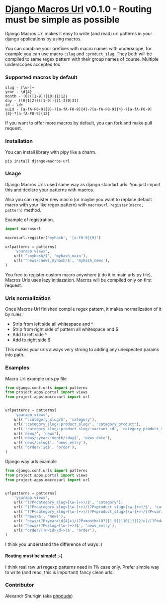 # [Django Macros Url](https://github.com/phpdude/django-macros-url/) v0.1.0 - Routing must be simple as possible

Django Macros Url makes it easy to write (and read) url patterns in your django applications by using macros.

You can combine your prefixes with macro names with underscope, for example you can use macro `:slug` and `:product_slug`. They both will be compiled to same regex pattern with their group names of course. Multiple underscopes accepted too.

### Supported macros by default

```
slug - [\w-]+
year - \d{4}
month - (0?([1-9])|10|11|12)
day - ((0|1|2)?([1-9])|[1-3]0|31)
id - \d+
uuid - [a-fA-F0-9]{8}-?[a-fA-F0-9]{4}-?[a-fA-F0-9]{4}-?[a-fA-F0-9]{4}-?[a-fA-F0-9]{12}
```

If you want to offer more macros by default, you can fork and make pull request.

### Installation

You can install library with pipy like a charm.

```
pip install django-macros-url
```

### Usage

Django Macros Urls used same way as django standart urls. You just import this and declare your patterns with macros.

Also you can register new macro (or maybe you want to replace default macro with your like regex pattern) with `macrosurl.register(macro, pattern)` method.

Example of registration.

```python
import macrosurl

macrosurl.register('myhash', '[a-f0-9]{9}')

urlpatterns = patterns(
    'yourapp.views',
    url('^:myhash/$', 'myhash_main'),
    url('^news/:news_myhash/$', 'myhash_news'),
)
```

You free to register custom macro anywhere (i do it in main urls.py file). Macros Urls uses lazy initiazation. Macros will be compiled only on first request.

### Urls normalization

Once Macros Url finished compile regex pattern, it makes normalization of it by rules:

- Strip from left side all whitespace and ^
- Strip from right side of pattern all whitespace and $
- Add to left side ^
- Add to right side $

This makes your urls always very strong to adding any unexpected params into path.

### Examples

Macro Url example urls.py file

```python
from django.conf.urls import patterns
from project.apps.portal import views
from project.apps.macrosurl import url


urlpatterns = patterns(
    'yourapp.views',
    url('^:category_slug/$', 'category'),
    url(':category_slug/:product_slug/', 'category_product'),
    url(':category_slug/:product_slug/:variant_id', 'category_product_variant'),
    url('news/', 'news'),
    url('news/:year/:month/:day$', 'news_date'),
    url('news/:slug$', 'news_entry'),
    url('^order/:id$', 'order'),
)
```

Django way urls example

```python
from django.conf.urls import patterns
from project.apps.portal import views
from project.apps.macrosurl import url


urlpatterns = patterns(
    'yourapp.views',
    url('^(?P<category_slug>[\w-]+>)/$', 'category'),
    url('^(?P<category_slug>[\w-]+>)/(?P<product_slug>[\w-]+>)/$', 'category_product'),
    url('^(?P<category_slug>[\w-]+>)/(?P<product_slug>[\w-]+>)/(?P<variant_id>\d+>)$', 'category_product_variant'),
    url('^news/$', 'news'),
    url('^news/(?P<year>\d{4}>)/(?P<month>(0?([1-9])|10|11|12)>)/(?P<day>((0|1|2)?([1-9])|[1-3]0|31)>)$', 'news_date'),
    url('^news/(?P<slug>[\w-]+>)$', 'news_entry'),
    url('^order/(?P<id>\d+>)$', 'order'),
)
```

I think you understand the difference of ways :)

#### Routing must be simple! ;-)

I think real raw url regexp patterns need in 1% case only. Prefer simple way to write (and read, this is important) fancy clean urls.

### Contributor

Alexandr Shurigin (aka [phpdude](https://github.com/phpdude/))